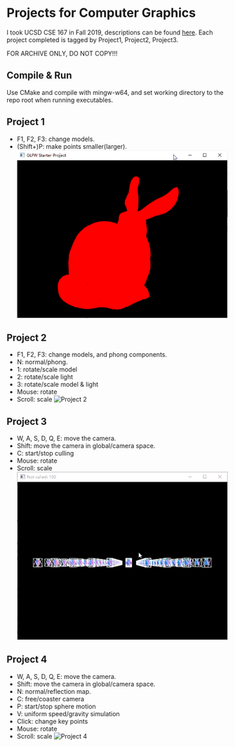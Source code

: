 # Projects for Computer Graphics
I took UCSD CSE 167 in Fall 2019, descriptions can be found [here](http://ivl.calit2.net/wiki/index.php/ProjectsHomeworkCSE167F19).
Each project completed is tagged by Project1, Project2, Project3.

FOR ARCHIVE ONLY, DO NOT COPY!!!

## Compile & Run
Use CMake and compile with mingw-w64, and set working directory to the repo root when running executables.

## Project 1
- F1, F2, F3: change models.
- (Shift+)P: make points smaller(larger).
![Project 1](docs/Project1.gif)

## Project 2
- F1, F2, F3: change models, and phong components.
- N: normal/phong.
- 1: rotate/scale model
- 2: rotate/scale light
- 3: rotate/scale model & light
- Mouse: rotate
- Scroll: scale
![Project 2](docs/Project2.gif)

## Project 3
- W, A, S, D, Q, E: move the camera.
- Shift: move the camera in global/camera space.
- C: start/stop culling
- Mouse: rotate
- Scroll: scale
![Project 3](docs/Project3.gif)

## Project 4
- W, A, S, D, Q, E: move the camera.
- Shift: move the camera in global/camera space.
- N: normal/reflection map.
- C: free/coaster camera
- P: start/stop sphere motion
- V: uniform speed/gravity simulation
- Click: change key points
- Mouse: rotate
- Scroll: scale
![Project 4](docs/Project4.gif)

